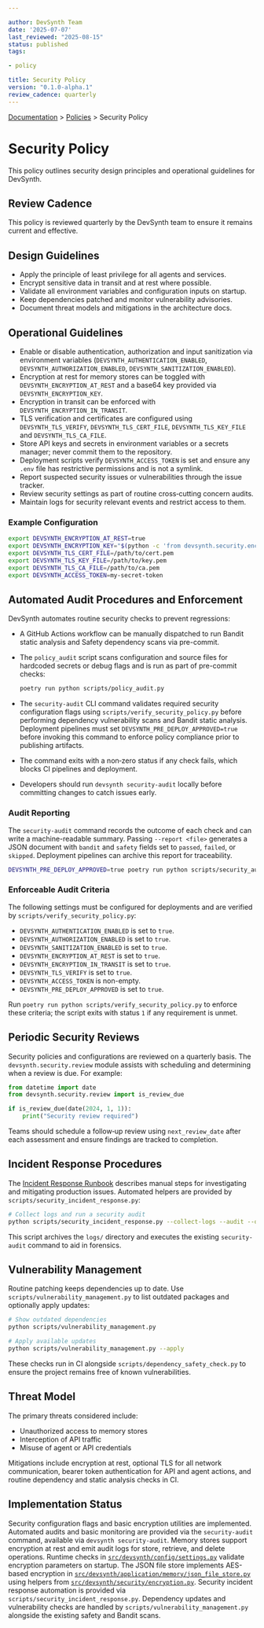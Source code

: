 ```yaml
---

author: DevSynth Team
date: '2025-07-07'
last_reviewed: "2025-08-15"
status: published
tags:

- policy

title: Security Policy
version: "0.1.0-alpha.1"
review_cadence: quarterly
---
```

<div class="breadcrumbs">
<a href="../index.md">Documentation</a> &gt; <a href="index.md">Policies</a> &gt; Security Policy
</div>

# Security Policy

This policy outlines security design principles and operational guidelines for DevSynth.

## Review Cadence

This policy is reviewed quarterly by the DevSynth team to ensure it remains current and effective.

## Design Guidelines

- Apply the principle of least privilege for all agents and services.
- Encrypt sensitive data in transit and at rest where possible.
- Validate all environment variables and configuration inputs on startup.
- Keep dependencies patched and monitor vulnerability advisories.
- Document threat models and mitigations in the architecture docs.


## Operational Guidelines

- Enable or disable authentication, authorization and input sanitization via environment variables (`DEVSYNTH_AUTHENTICATION_ENABLED`, `DEVSYNTH_AUTHORIZATION_ENABLED`, `DEVSYNTH_SANITIZATION_ENABLED`).
- Encryption at rest for memory stores can be toggled with `DEVSYNTH_ENCRYPTION_AT_REST` and a base64 key provided via `DEVSYNTH_ENCRYPTION_KEY`.
- Encryption in transit can be enforced with `DEVSYNTH_ENCRYPTION_IN_TRANSIT`.
- TLS verification and certificates are configured using `DEVSYNTH_TLS_VERIFY`, `DEVSYNTH_TLS_CERT_FILE`, `DEVSYNTH_TLS_KEY_FILE` and `DEVSYNTH_TLS_CA_FILE`.
- Store API keys and secrets in environment variables or a secrets manager; never commit them to the repository.
- Deployment scripts verify `DEVSYNTH_ACCESS_TOKEN` is set and ensure any `.env` file has restrictive permissions and is not a symlink.
- Report suspected security issues or vulnerabilities through the issue tracker.
- Review security settings as part of routine cross‑cutting concern audits.
- Maintain logs for security relevant events and restrict access to them.


### Example Configuration

```bash
export DEVSYNTH_ENCRYPTION_AT_REST=true
export DEVSYNTH_ENCRYPTION_KEY="$(python -c 'from devsynth.security.encryption import generate_key; print(generate_key())')"
export DEVSYNTH_TLS_CERT_FILE=/path/to/cert.pem
export DEVSYNTH_TLS_KEY_FILE=/path/to/key.pem
export DEVSYNTH_TLS_CA_FILE=/path/to/ca.pem
export DEVSYNTH_ACCESS_TOKEN=my-secret-token
```

## Automated Audit Procedures and Enforcement

DevSynth automates routine security checks to prevent regressions:

- A GitHub Actions workflow can be manually dispatched to run Bandit static
  analysis and Safety dependency scans via pre-commit.
- The `policy_audit` script scans configuration and source files for hardcoded
  secrets or debug flags and is run as part of pre-commit checks:

  ```bash
  poetry run python scripts/policy_audit.py
  ```
- The `security-audit` CLI command validates required security configuration
  flags using `scripts/verify_security_policy.py` before performing dependency
  vulnerability scans and Bandit static analysis. Deployment pipelines must set
  `DEVSYNTH_PRE_DEPLOY_APPROVED=true` before invoking this command to enforce
  policy compliance prior to publishing artifacts.
- The command exits with a non‑zero status if any check fails, which blocks CI
  pipelines and deployment.
- Developers should run `devsynth security-audit` locally before committing
  changes to catch issues early.

### Audit Reporting

The `security-audit` command records the outcome of each check and can write a
machine-readable summary. Passing `--report <file>` generates a JSON document
with `bandit` and `safety` fields set to `passed`, `failed`, or `skipped`.
Deployment pipelines can archive this report for traceability.

```bash
DEVSYNTH_PRE_DEPLOY_APPROVED=true poetry run python scripts/security_audit.py
```


### Enforceable Audit Criteria

The following settings must be configured for deployments and are verified by
`scripts/verify_security_policy.py`:

- `DEVSYNTH_AUTHENTICATION_ENABLED` is set to `true`.
- `DEVSYNTH_AUTHORIZATION_ENABLED` is set to `true`.
- `DEVSYNTH_SANITIZATION_ENABLED` is set to `true`.
- `DEVSYNTH_ENCRYPTION_AT_REST` is set to `true`.
- `DEVSYNTH_ENCRYPTION_IN_TRANSIT` is set to `true`.
- `DEVSYNTH_TLS_VERIFY` is set to `true`.
- `DEVSYNTH_ACCESS_TOKEN` is non-empty.
- `DEVSYNTH_PRE_DEPLOY_APPROVED` is set to `true`.

Run `poetry run python scripts/verify_security_policy.py` to enforce these
criteria; the script exits with status `1` if any requirement is unmet.

## Periodic Security Reviews

Security policies and configurations are reviewed on a quarterly basis. The
`devsynth.security.review` module assists with scheduling and determining when a
review is due. For example:

```python
from datetime import date
from devsynth.security.review import is_review_due

if is_review_due(date(2024, 1, 1)):
    print("Security review required")
```

Teams should schedule a follow‑up review using `next_review_date` after each
assessment and ensure findings are tracked to completion.

## Incident Response Procedures

The [Incident Response Runbook](../deployment/runbooks/incident_response.md)
describes manual steps for investigating and mitigating production issues.
Automated helpers are provided by `scripts/security_incident_response.py`:

```bash
# Collect logs and run a security audit
python scripts/security_incident_response.py --collect-logs --audit --output incident_$(date +%Y%m%d)
```

This script archives the `logs/` directory and executes the existing
`security-audit` command to aid in forensics.

## Vulnerability Management

Routine patching keeps dependencies up to date. Use
`scripts/vulnerability_management.py` to list outdated packages and optionally
apply updates:

```bash
# Show outdated dependencies
python scripts/vulnerability_management.py

# Apply available updates
python scripts/vulnerability_management.py --apply
```

These checks run in CI alongside `scripts/dependency_safety_check.py` to ensure
the project remains free of known vulnerabilities.

## Threat Model

The primary threats considered include:

- Unauthorized access to memory stores
- Interception of API traffic
- Misuse of agent or API credentials


Mitigations include encryption at rest, optional TLS for all network
communication, bearer token authentication for API and agent actions,
and routine dependency and static analysis checks in CI.
## Implementation Status
Security configuration flags and basic encryption utilities are implemented.
Automated audits and basic monitoring are provided via the
  `security-audit` command, available via `devsynth security-audit`.
Memory stores support encryption at rest and emit audit logs for store, retrieve,
and delete operations.
Runtime checks in [`src/devsynth/config/settings.py`](../../src/devsynth/config/settings.py)
validate encryption parameters on startup. The JSON file store implements
AES-based encryption in [`src/devsynth/application/memory/json_file_store.py`](../../src/devsynth/application/memory/json_file_store.py)
using helpers from [`src/devsynth/security/encryption.py`](../../src/devsynth/security/encryption.py).
Security incident response automation is provided via
`scripts/security_incident_response.py`. Dependency updates and vulnerability
checks are handled by `scripts/vulnerability_management.py` alongside the
existing safety and Bandit scans.
